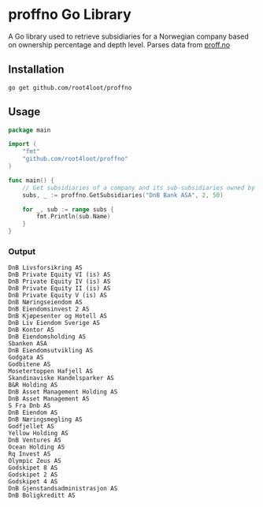 # proffno Go Library

A Go library used to retrieve subsidiaries for a Norwegian company based on ownership percentage and depth level. Parses data from [proff.no](https://beta.proff.no)

## Installation

```
go get github.com/root4loot/proffno
```

## Usage

```go
package main

import (
    "fmt"
    "github.com/root4loot/proffno"
)

func main() {
    // Get subsidiaries of a company and its sub-subsidiaries owned by more than 50%
    subs, _ := proffno.GetSubsidiaries("DnB Bank ASA", 2, 50)

    for _, sub := range subs {
        fmt.Println(sub.Name)
    }
}
```

### Output

```
DnB Livsforsikring AS
DnB Private Equity VI (is) AS
DnB Private Equity IV (is) AS
DnB Private Equity II (is) AS
DnB Private Equity V (is) AS
DnB Næringseiendom AS
DnB Eiendomsinvest 2 AS
DnB Kjøpesenter og Hotell AS
DnB Liv Eiendom Sverige AS
DnB Kontor AS
DnB Eiendomsholding AS
Sbanken ASA
DnB Eiendomsutvikling AS
Godgata AS
Godbitene AS
Mosetertoppen Hafjell AS
Skandinaviske Handelsparker AS
B&R Holding AS
DnB Asset Management Holding AS
DnB Asset Management AS
S Fra Dnb AS
DnB Eiendom AS
DnB Næringsmegling AS
Godfjellet AS
Yellow Holding AS
DnB Ventures AS
Ocean Holding AS
Rq Invest AS
Olympic Zeus AS
Godskipet 8 AS
Godskipet 2 AS
Godskipet 4 AS
DnB Gjenstandsadministrasjon AS
DnB Boligkreditt AS
```


